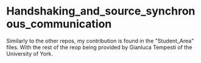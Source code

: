 # Handshaking_and_source_synchronous_communication
Similarly to the other repos, my contribution is found in the "Student_Area" files. 
With the rest of the reop being provided by Gianluca Tempesti of the University of York.
